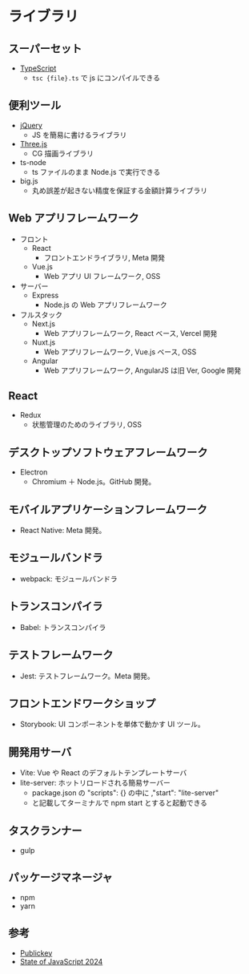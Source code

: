 # ライブラリ

## スーパーセット

- [TypeScript](https://www.typescriptlang.org/)
  - `tsc {file}.ts` で js にコンパイルできる

## 便利ツール

- [jQuery](https://jquery.com/)
  - JS を簡易に書けるライブラリ
- [Three.js](https://threejs.org/)
  - CG 描画ライブラリ
- ts-node
  - ts ファイルのまま Node.js で実行できる
- big.js
  - 丸め誤差が起きない精度を保証する金額計算ライブラリ

## Web アプリフレームワーク

- フロント
  - React
    - フロントエンドライブラリ, Meta 開発
  - Vue.js
    - Web アプリ UI フレームワーク, OSS
- サーバー
  - Express
    - Node.js の Web アプリフレームワーク
- フルスタック
  - Next.js
    - Web アプリフレームワーク, React ベース, Vercel 開発
  - Nuxt.js
    - Web アプリフレームワーク, Vue.js ベース, OSS
  - Angular
    - Web アプリフレームワーク, AngularJS は旧 Ver, Google 開発

## React

- Redux
  - 状態管理のためのライブラリ, OSS

## デスクトップソフトウェアフレームワーク

- Electron
  - Chromium ＋ Node.js。GitHub 開発。

## モバイルアプリケーションフレームワーク

- React Native: Meta 開発。

## モジュールバンドラ

- webpack: モジュールバンドラ

## トランスコンパイラ

- Babel: トランスコンパイラ

## テストフレームワーク

- Jest: テストフレームワーク。Meta 開発。

## フロントエンドワークショップ

- Storybook: UI コンポーネントを単体で動かす UI ツール。

## 開発用サーバ

- Vite: Vue や React のデフォルトテンプレートサーバ
- lite-server: ホットリロードされる簡易サーバー
  - package.json の "scripts": {} の中に ,"start": "lite-server"
  - と記載してターミナルで npm start とすると起動できる

## タスクランナー

- gulp

## パッケージマネージャ

- npm
- yarn

## 参考

- [Publickey](https://www.publickey1.jp/blog/25/state_of_javascript_20241reactnextjs14000.html)
- [State of JavaScript 2024](https://2024.stateofjs.com/ja-JP/)
